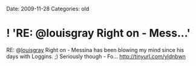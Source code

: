 Date: 2009-11-28
Categories: old

# ! 'RE: @louisgray Right on - Mess...'

RE: @<a href="http://twitter.com/louisgray" class="aktt_username">louisgray</a> Right on - Messina has been blowing my mind since his days with Loggins. ;) Seriously though - Fo… <a href="http://tinyurl.com/yldnbwn" rel="nofollow">http://tinyurl.com/yldnbwn</a>
